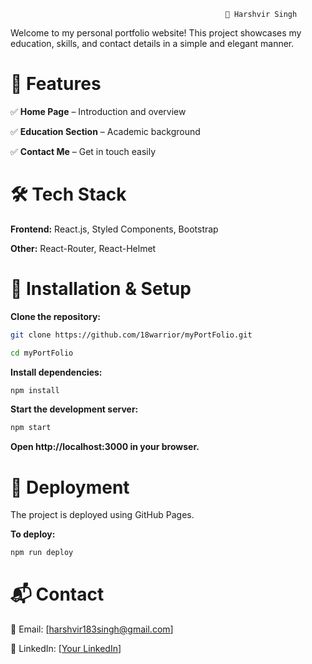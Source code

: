                                                     👤 Harshvir Singh

Welcome to my personal portfolio website! This project showcases my education, skills, and contact details in a simple and elegant manner.

# 📌 Features

✅ **Home Page** – Introduction and overview

✅ **Education Section** – Academic background

✅ **Contact Me** – Get in touch easily

# 🛠️ Tech Stack

**Frontend:** React.js, Styled Components, Bootstrap

**Other:** React-Router, React-Helmet

# 🚀 Installation & Setup

**Clone the repository:**

```bash
git clone https://github.com/18warrior/myPortFolio.git

cd myPortFolio
```

**Install dependencies:**

```bash
npm install
```

**Start the development server:**

```bash
npm start
```

**Open http://localhost:3000 in your browser.**

# 🚀 Deployment

The project is deployed using GitHub Pages. 

**To deploy:**

```bash
npm run deploy
```

# 📬 Contact

📧 Email: [harshvir183singh@gmail.com]

📌 LinkedIn: [[Your LinkedIn](https://www.linkedin.com/in/harshvir-singh-801021324?utm_source=share&utm_campaign=share_via&utm_content=profile&utm_medium=android_app)]

